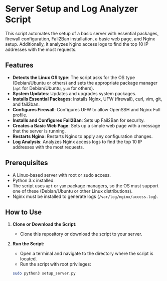 # Server Setup and Log Analyzer Script

This script automates the setup of a basic server with essential packages, firewall configuration, Fail2Ban installation, a basic web page, and Nginx setup. Additionally, it analyzes Nginx access logs to find the top 10 IP addresses with the most requests.

## Features

- **Detects the Linux OS type**: The script asks for the OS type (Debian/Ubuntu or others) and sets the appropriate package manager (`apt` for Debian/Ubuntu, `yum` for others).
- **System Updates**: Updates and upgrades system packages.
- **Installs Essential Packages**: Installs Nginx, UFW (firewall), curl, vim, git, and fail2ban.
- **Configures Firewall**: Configures UFW to allow OpenSSH and Nginx Full profile.
- **Installs and Configures Fail2Ban**: Sets up Fail2Ban for security.
- **Creates a Basic Web Page**: Sets up a simple web page with a message that the server is running.
- **Restarts Nginx**: Restarts Nginx to apply any configuration changes.
- **Log Analysis**: Analyzes Nginx access logs to find the top 10 IP addresses with the most requests.

## Prerequisites

- A Linux-based server with root or sudo access.
- Python 3.x installed.
- The script uses `apt` or `yum` package managers, so the OS must support one of these (Debian/Ubuntu or other Linux distributions).
- Nginx must be installed to generate logs (`/var/log/nginx/access.log`).

## How to Use

1. **Clone or Download the Script:**
   - Clone this repository or download the script to your server.

2. **Run the Script:**
   - Open a terminal and navigate to the directory where the script is located.
   - Run the script with root privileges:

   ```bash
   sudo python3 setup_server.py
